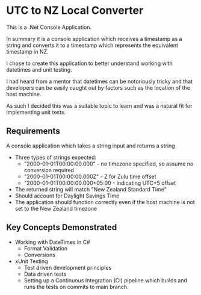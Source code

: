 # UTC to NZ Local Converter

This is a .Net Console Application.

In summary it is a console application which receives a timestamp as a string
and converts it to a timestamp which represents the equivalent timestamp in NZ.

I chose to create this application to better understand working with 
datetimes and unit testing.

I had heard from a mentor that datetimes can be notoriously tricky and that
developers can be easily caught out by factors such as the location of the
host machine.

As such I decided this was a suitable topic to learn and was a natural fit
for implementing unit tests.

## Requirements
A console application which takes a string input and returns a string
- Three types of strings expected:
	- "2000-01-01T00:00:00.000" - no timezone specified, so assume no conversion
	required
	- "2000-01-01T00:00:00.000Z" - Z for Zulu time offset
	- "2000-01-01T00:00:00.000+05:00 - Indicating UTC+5 offset
- The returned string will match "New Zealand Standard Time" 
- Should account for Daylight Savings Time
- The application should function correctly even if the host machine is not set
  to the New Zealand timezone
  
## Key Concepts Demonstrated
- Working with DateTimes in C#
	- Format Validation
	- Conversions
- xUnit Testing
	- Test driven development principles
	- Data driven tests
	- Setting up a Continuous Integration (CI) pipeline which builds and 
	  runs the tests on commits to main branch.
